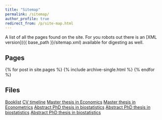 ```yaml
---
title: "Sitemap"
permalink: /sitemap/
author_profile: true
redirect_from: /p/site-map.html
---
```


A list of all the pages found on the site. For you robots out there is an [XML version]({{ base_path }}/sitemap.xml) available for digesting as well.

<h2>Pages</h2>
{% for post in site.pages %}
  {% include archive-single.html %}
{% endfor %}

<h2>Files</h2>
<a href="http://www.antoinesoetewey.com/files/booklist.html">Booklist</a>
<a href="http://www.antoinesoetewey.com/files/CV_timeline_antoinesoetewey.html">CV timeline</a>
<a href="https://www.antoinesoetewey.com/files/Thesis_Antoine_Soetewey_MSc_Eco.pdf">Master thesis in Economics</a>
<a href="https://www.antoinesoetewey.com/files/SOETEWEY-ANTOINE-6083256-ECONOMETRICS-THESIS.pdf">Master thesis in Econometrics</a>
<a href="https://www.antoinesoetewey.com/files/Thesis_abstract_EN.pdf">Abstract PhD thesis in biostatistics</a>
<a href="https://www.antoinesoetewey.com/files/years-of-life-lost-yll.pdf">Abstract PhD thesis in biostatistics</a>
<a href="https://www.antoinesoetewey.com/files/Poster_RSSB_2018.pdf">Abstract PhD thesis in biostatistics</a>